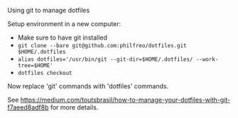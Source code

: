 Using git to manage dotfiles 

Setup environment in a new computer:
- Make sure to have git installed
- `git clone --bare git@github.com:philfreo/dotfiles.git $HOME/.dotfiles`
- `alias dotfiles='/usr/bin/git --git-dir=$HOME/.dotfiles/ --work-tree=$HOME'`
- `dotfiles checkout`

Now replace 'git' commands with 'dotfiles' commands.

See https://medium.com/toutsbrasil/how-to-manage-your-dotfiles-with-git-f7aeed8adf8b for more details.

